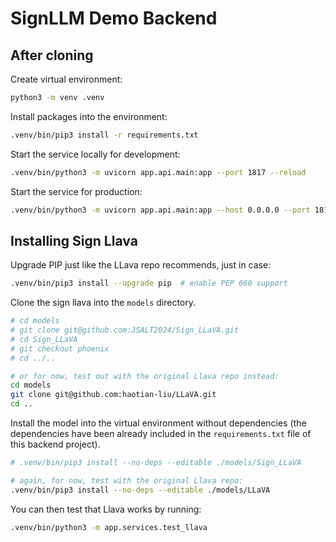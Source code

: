 # SignLLM Demo Backend

## After cloning

Create virtual environment:

```bash
python3 -m venv .venv
```

Install packages into the environment:

```bash
.venv/bin/pip3 install -r requirements.txt
```

Start the service locally for development:

```bash
.venv/bin/python3 -m uvicorn app.api.main:app --port 1817 --reload
```

Start the service for production:

```bash
.venv/bin/python3 -m uvicorn app.api.main:app --host 0.0.0.0 --port 1817
```


## Installing Sign Llava

Upgrade PIP just like the LLava repo recommends, just in case:

```bash
.venv/bin/pip3 install --upgrade pip  # enable PEP 660 support
```

Clone the sign llava into the `models` directory.

```bash
# cd models
# git clone git@github.com:JSALT2024/Sign_LLaVA.git
# cd Sign_LLaVA
# git checkout phoenix
# cd ../..

# or for now, test out with the original Llava repo instead:
cd models
git clone git@github.com:haotian-liu/LLaVA.git
cd ..
```

Install the model into the virtual environment without dependencies (the dependencies have been already included in the `requirements.txt` file of this backend project).

```bash
# .venv/bin/pip3 install --no-deps --editable ./models/Sign_LLaVA

# again, for now, test with the original Llava repo:
.venv/bin/pip3 install --no-deps --editable ./models/LLaVA
```

You can then test that Llava works by running:

```bash
.venv/bin/python3 -m app.services.test_llava
```

